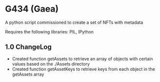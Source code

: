 # G434 (Gaea)

A python script commissioned to create a set of NFTs with metadata

Requires the following libraries: PIL, IPython

## 1.0 ChangeLog
* Created function getAssets to retrieve an array of objects with certain values based on  the ./Assets directory
* Created function getAssetKeys to retrieve keys from each object in the getAssets array
